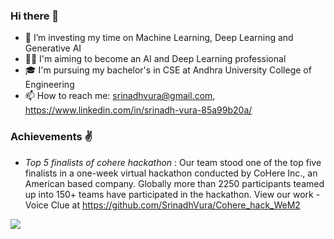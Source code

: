 ### Hi there 👋

<!--
**SrinadhVura/SrinadhVura** is a ✨ _special_ ✨ repository because its `README.md` (this file) appears on your GitHub profile.

Here are some ideas to get you started:-->


- 🔭 I’m investing my time on Machine Learning, Deep Learning and Generative AI
- 👨‍💻 I'm aiming to become an AI and Deep Learning professional
- 🎓 I'm pursuing my bachelor's in CSE at Andhra University College of Engineering
- 📫 How to reach me: srinadhvura@gmail.com, https://www.linkedin.com/in/srinadh-vura-85a99b20a/

### Achievements ✌️
- *Top 5 finalists of cohere hackathon* : Our team stood one of the top five finalists in a one-week virtual hackathon conducted by CoHere Inc., an American based company. Globally more than 2250 participants teamed up into 150+ teams have participated in the hackathon. View our work - Voice Clue at https://github.com/SrinadhVura/Cohere_hack_WeM2

![](https://komarev.com/ghpvc/?username=SrinadhVura&style=flat-square&color=orange)
